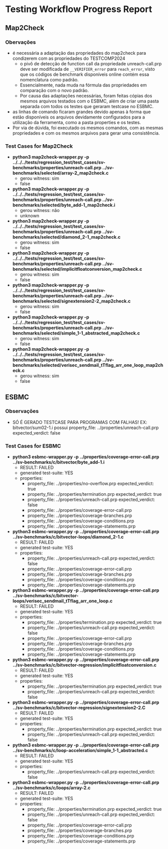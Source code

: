 # Testing Workflow Progress Report

## Map2Check

### Obervações

- é necessária a adaptação das propriedades do map2check para condizerem com as propriedades do TESTCOMP2024
  - o pivô de detecção de function call da propriedade unreach-call.prp deve ser modificada de `__VERIFIER_error` para `reach_error`, visto que os códigos de benchmark disponíveis online contém essa nomenclatura como padrão.
  - Essencialmente, nada muda na fórmula das propriedades em comparação com o novo padrão.
  - Por causa das adaptações necessárias, foram feitas cópias dos mesmos arquivos testados com o ESBMC, além de criar uma pasta separada com todos os testes que geraram testcase no ESBMC.
- as linhas de comando ficaram grandes devido apenas à forma que estão disponíveis os arquivos devidamente configurados para a utilização da ferramenta, como a pasta properties e os testes.
- Por via de dúvida, foi executado os mesmos comandos, com as mesmas propriedades e com os mesmos arquivos para gerar uma consistência.

### Test Cases for Map2Check

- **python3 map2check-wrapper.py -p ../../../tests/regression_test/test_cases/sv-benchmarks/properties/unreach-call.prp ../sv-benchmarks/selected/array-2_map2check.c**
  - gerou witness: sim
  - false
- **python3 map2check-wrapper.py -p ../../../tests/regression_test/test_cases/sv-benchmarks/properties/unreach-call.prp ../sv-benchmarks/selected/byte_add-1_map2check.i**
  - gerou witness: não
  - unknown
- **python3 map2check-wrapper.py -p ../../../tests/regression_test/test_cases/sv-benchmarks/properties/unreach-call.prp ../sv-benchmarks/selected/diamond_2-1_map2check.c**
  - gerou witness: sim
  - false
- **python3 map2check-wrapper.py -p ../../../tests/regression_test/test_cases/sv-benchmarks/properties/unreach-call.prp ../sv-benchmarks/selected/implicitfloatconversion_map2check.c**
  - gerou witness: sim
  - false
- **python3 map2check-wrapper.py -p ../../../tests/regression_test/test_cases/sv-benchmarks/properties/unreach-call.prp ../sv-benchmarks/selected/signextension2-2_map2check.c**
  - gerou witness: sim
  - false
- **python3 map2check-wrapper.py -p ../../../tests/regression_test/test_cases/sv-benchmarks/properties/unreach-call.prp ../sv-benchmarks/selected/simple_1-1_abstracted_map2check.c**
  - gerou witness: sim
  - false
- **python3 map2check-wrapper.py -p ../../../tests/regression_test/test_cases/sv-benchmarks/properties/unreach-call.prp ../sv-benchmarks/selected/verisec_sendmail_tTflag_arr_one_loop_map2check.c**
  - gerou witness: sim
  - false

## ESBMC

### Observações

- SÓ É GERADO TESTCASE PARA PROGRAMAS COM FALHAS! EX: bitvector/sum02-1.i possui property_file: ../properties/unreach-call.prp expected_verdict: false

### Test Cases for ESBMC

- **python3 esbmc-wrapper.py -p ../properties/coverage-error-call.prp ../sv-benchmarks/c/bitvector/byte_add-1.i**
  - RESULT: FAILED
  - generated test-suite: YES
  - properties:
    - property_file: ../properties/no-overflow.prp
      expected_verdict: true
    - property_file: ../properties/termination.prp
      expected_verdict: true
    - property_file: ../properties/unreach-call.prp
      expected_verdict: false
    - property_file: ../properties/coverage-error-call.prp
    - property_file: ../properties/coverage-branches.prp
    - property_file: ../properties/coverage-conditions.prp
    - property_file: ../properties/coverage-statements.prp
- **python3 esbmc-wrapper.py -p ../properties/coverage-error-call.prp ../sv-benchmarks/c/bitvector-loops/diamond_2-1.c**
  - RESULT: FAILED
  - generated test-suite: YES
  - properties:
    - property_file: ../properties/unreach-call.prp
      expected_verdict: false
    - property_file: ../properties/coverage-error-call.prp
    - property_file: ../properties/coverage-branches.prp
    - property_file: ../properties/coverage-conditions.prp
    - property_file: ../properties/coverage-statements.prp
- **python3 esbmc-wrapper.py -p ../properties/coverage-error-call.prp ../sv-benchmarks/c/bitvector-loops/verisec_sendmail_tTflag_arr_one_loop.c**
  - RESULT: FAILED
  - generated test-suite: YES
  - properties:
    - property_file: ../properties/termination.prp
      expected_verdict: true
    - property_file: ../properties/unreach-call.prp
      expected_verdict: false
    - property_file: ../properties/coverage-error-call.prp
    - property_file: ../properties/coverage-branches.prp
    - property_file: ../properties/coverage-conditions.prp
    - property_file: ../properties/coverage-statements.prp
- **python3 esbmc-wrapper.py -p ../properties/coverage-error-call.prp ../sv-benchmarks/c/bitvector-regression/implicitfloatconversion.c**
  - RESULT: FAILED
  - generated test-suite: YES
  - properties:
    - property_file: ../properties/termination.prp
      expected_verdict: true
    - property_file: ../properties/unreach-call.prp
      expected_verdict: false
- **python3 esbmc-wrapper.py -p ../properties/coverage-error-call.prp ../sv-benchmarks/c/bitvector-regression/signextension2-2.C**
  - RESULT: FAILED
  - generated test-suite: YES
  - properties:
    - property_file: ../properties/termination.prp
      expected_verdict: true
    - property_file: ../properties/unreach-call.prp
      expected_verdict: false
- **python3 esbmc-wrapper.py -p ../properties/coverage-error-call.prp ../sv-benchmarks/c/loop-acceleration/simple_1-1_abstracted.c**
  - RESULT: FAILED
  - generated test-suite: YES
  - properties:
    - property_file: ../properties/unreach-call.prp
      expected_verdict: false
- **python3 esbmc-wrapper.py -p ../properties/coverage-error-call.prp ../sv-benchmarks/c/loops/array-2.c**
  - RESULT: FAILED
  - generated test-suite: YES
  - properties:
    - property_file: ../properties/termination.prp
      expected_verdict: true
    - property_file: ../properties/unreach-call.prp
      expected_verdict: false
    - property_file: ../properties/coverage-error-call.prp
    - property_file: ../properties/coverage-branches.prp
    - property_file: ../properties/coverage-conditions.prp
    - property_file: ../properties/coverage-statements.prp

